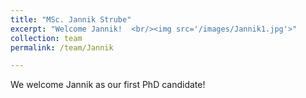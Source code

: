```yaml
---
title: "MSc. Jannik Strube"
excerpt: "Welcome Jannik!  <br/><img src='/images/Jannik1.jpg'>"
collection: team
permalink: /team/Jannik

---
```


We welcome Jannik as our first PhD candidate!


